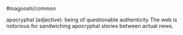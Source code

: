 #magoosh/common

apocryphal (adjective): being of questionable authenticity 
The web is notorious for sandwiching apocryphal stories between actual news. 
